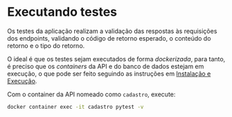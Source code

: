 # Executando testes

Os testes da aplicação realizam a validação das respostas às requisições dos endpoints, validando o código de retorno esperado, o conteúdo do retorno e o tipo do retorno.

O ideal é que os testes sejam executados de forma _dockerizada_, para tanto,  é preciso que os _containers_ da API e do banco de dados estejam em execução, o que pode ser feito seguindo as instruções em [Instalação e Execução]().

Com o container da API nomeado como `cadastro`, execute:

```bash
docker container exec -it cadastro pytest -v
